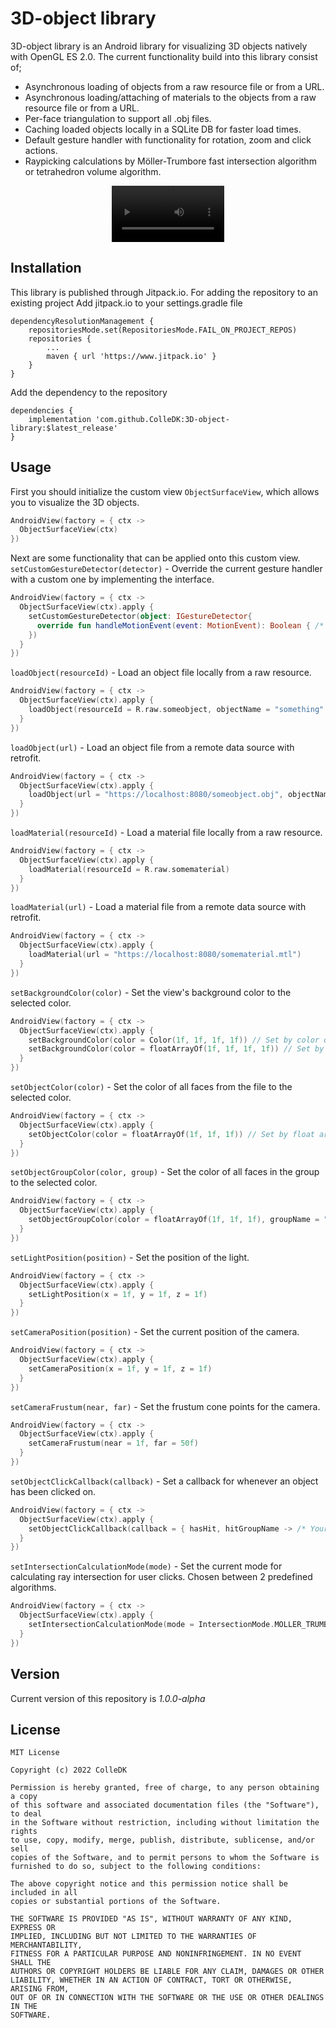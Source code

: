 # 3D-object library #
3D-object library is an Android library for visualizing 3D objects natively with OpenGL ES 2.0. The current functionality build into this library consist of;
* Asynchronous loading of objects from a raw resource file or from a URL.
* Asynchronous loading/attaching of materials to the objects from a raw resource file or from a URL.
* Per-face triangulation to support all .obj files.
* Caching loaded objects locally in a SQLite DB for faster load times.
* Default gesture handler with functionality for rotation, zoom and click actions.
* Raypicking calculations by Möller-Trumbore fast intersection algorithm or tetrahedron volume algorithm.

<!--
<div align="center">
    <img src="https://user-images.githubusercontent.com/55872600/199725283-17e7aa4f-1853-49bc-afa3-ea5d218addc9.png" alt="visualizing objects" width=300></img>
</div>
-->
<div align="center">
    <video src="https://user-images.githubusercontent.com/55872600/199725259-f3188aee-c10b-4da8-a28e-2da716003620.mov" width=180></video>
</div>
    
## Installation
This library is published through Jitpack.io. For adding the repository to an existing project
Add jitpack.io to your settings.gradle file
```
dependencyResolutionManagement {
    repositoriesMode.set(RepositoriesMode.FAIL_ON_PROJECT_REPOS)
    repositories {
        ...
        maven { url 'https://www.jitpack.io' }
    }
}
```
Add the dependency to the repository
```
dependencies {
    implementation 'com.github.ColleDK:3D-object-library:$latest_release'
}
```

## Usage
First you should initialize the custom view `ObjectSurfaceView`, which allows you to visualize the 3D objects.
```kotlin
AndroidView(factory = { ctx -> 
  ObjectSurfaceView(ctx) 
})
```
Next are some functionality that can be applied onto this custom view.
`setCustomGestureDetector(detector)` - Override the current gesture handler with a custom one by implementing the interface.
```kotlin
AndroidView(factory = { ctx ->
  ObjectSurfaceView(ctx).apply {
    setCustomGestureDetector(object: IGestureDetector{
      override fun handleMotionEvent(event: MotionEvent): Boolean { /* Your logic here */ }
    })
  }
})
```
`loadObject(resourceId)` - Load an object file locally from a raw resource.
```kotlin
AndroidView(factory = { ctx ->
  ObjectSurfaceView(ctx).apply {
    loadObject(resourceId = R.raw.someobject, objectName = "something" /* For storing the object in the database */ )
  }
})
```
`loadObject(url)` - Load an object file from a remote data source with retrofit.
```kotlin
AndroidView(factory = { ctx ->
  ObjectSurfaceView(ctx).apply {
    loadObject(url = "https://localhost:8080/someobject.obj", objectName = "something" /* For storing the object in the database */ )
  }
})
```
`loadMaterial(resourceId)` - Load a material file locally from a raw resource.
```kotlin
AndroidView(factory = { ctx ->
  ObjectSurfaceView(ctx).apply {
    loadMaterial(resourceId = R.raw.somematerial)
  }
})
```
`loadMaterial(url)` - Load a material file from a remote data source with retrofit.
```kotlin
AndroidView(factory = { ctx ->
  ObjectSurfaceView(ctx).apply {
    loadMaterial(url = "https://localhost:8080/somematerial.mtl")
  }
})
```
`setBackgroundColor(color)` - Set the view's background color to the selected color.
```kotlin
AndroidView(factory = { ctx ->
  ObjectSurfaceView(ctx).apply {
    setBackgroundColor(color = Color(1f, 1f, 1f, 1f)) // Set by color object
    setBackgroundColor(color = floatArrayOf(1f, 1f, 1f, 1f)) // Set by float array
  }
})
```
`setObjectColor(color)` - Set the color of all faces from the file to the selected color.
```kotlin
AndroidView(factory = { ctx ->
  ObjectSurfaceView(ctx).apply {
    setObjectColor(color = floatArrayOf(1f, 1f, 1f)) // Set by float array
  }
})
```
`setObjectGroupColor(color, group)` - Set the color of all faces in the group to the selected color.
```kotlin
AndroidView(factory = { ctx ->
  ObjectSurfaceView(ctx).apply {
    setObjectGroupColor(color = floatArrayOf(1f, 1f, 1f), groupName = "somegroup") // Set by float array
  }
})
```
`setLightPosition(position)` - Set the position of the light.
```kotlin
AndroidView(factory = { ctx ->
  ObjectSurfaceView(ctx).apply {
    setLightPosition(x = 1f, y = 1f, z = 1f)
  }
})
```
`setCameraPosition(position)` - Set the current position of the camera.
```kotlin
AndroidView(factory = { ctx ->
  ObjectSurfaceView(ctx).apply {
    setCameraPosition(x = 1f, y = 1f, z = 1f)
  }
})
```
`setCameraFrustum(near, far)` - Set the frustum cone points for the camera.
```kotlin
AndroidView(factory = { ctx ->
  ObjectSurfaceView(ctx).apply {
    setCameraFrustum(near = 1f, far = 50f)
  }
})
```
`setObjectClickCallback(callback)` - Set a callback for whenever an object has been clicked on.
```kotlin
AndroidView(factory = { ctx ->
  ObjectSurfaceView(ctx).apply {
    setObjectClickCallback(callback = { hasHit, hitGroupName -> /* Your logic here */ })
  }
})
```
`setIntersectionCalculationMode(mode)` - Set the current mode for calculating ray intersection for user clicks. Chosen between 2 predefined algorithms.
```kotlin
AndroidView(factory = { ctx ->
  ObjectSurfaceView(ctx).apply {
    setIntersectionCalculationMode(mode = IntersectionMode.MOLLER_TRUMBORE)
  }
})
```

## Version
Current version of this repository is *1.0.0-alpha*

## License
```
MIT License

Copyright (c) 2022 ColleDK

Permission is hereby granted, free of charge, to any person obtaining a copy
of this software and associated documentation files (the "Software"), to deal
in the Software without restriction, including without limitation the rights
to use, copy, modify, merge, publish, distribute, sublicense, and/or sell
copies of the Software, and to permit persons to whom the Software is
furnished to do so, subject to the following conditions:

The above copyright notice and this permission notice shall be included in all
copies or substantial portions of the Software.

THE SOFTWARE IS PROVIDED "AS IS", WITHOUT WARRANTY OF ANY KIND, EXPRESS OR
IMPLIED, INCLUDING BUT NOT LIMITED TO THE WARRANTIES OF MERCHANTABILITY,
FITNESS FOR A PARTICULAR PURPOSE AND NONINFRINGEMENT. IN NO EVENT SHALL THE
AUTHORS OR COPYRIGHT HOLDERS BE LIABLE FOR ANY CLAIM, DAMAGES OR OTHER
LIABILITY, WHETHER IN AN ACTION OF CONTRACT, TORT OR OTHERWISE, ARISING FROM,
OUT OF OR IN CONNECTION WITH THE SOFTWARE OR THE USE OR OTHER DEALINGS IN THE
SOFTWARE.
```
